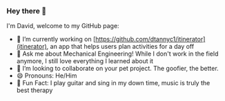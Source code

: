 ### Hey there 👋

I'm David, welcome to my GitHub page:

- 🔭 I’m currently working on [https://github.com/dtannyc1/itinerator](itinerator), an app that helps users plan activities for a day off
- 💬 Ask me about Mechanical Engineering! While I don't work in the field anymore, I still love everything I learned about it
- 👯 I’m looking to collaborate on your pet project. The goofier, the better.
- 😄 Pronouns: He/Him
- 🎸 Fun Fact: I play guitar and sing in my down time, music is truly the best therapy

  
<!--
**dtannyc1/dtannyc1** is a ✨ _special_ ✨ repository because its `README.md` (this file) appears on your GitHub profile.

Here are some ideas to get you started:


- 🌱 I’m currently learning ...
- 👯 I’m looking to collaborate on ...
- 🤔 I’m looking for help with ...

- 📫 How to reach me: ...
- 😄 Pronouns: ...
- ⚡ Fun fact: ...
-->

